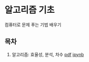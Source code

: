 알고리즘 기초
===

컴퓨터로 문제 푸는 기법 배우기

## 목차

1. 알고리즘: 효율성, 분석, 차수 
    [pdf](./notebooks/pdfs/Algo-01-AlgorithmsIntro.pdf) 
    [ipynb](./notebooks/Algo-01-AlgorithmsIntro.ipynb) 
